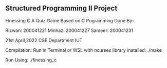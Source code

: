 ## Structured Programming II Project
Finessing C
A Quiz Game Based on C Pogramming
Done By-

Rizwan: 200041221
Minhaz: 200041227
Sameer: 200041231

21st April,2022
CSE Department IUT

Compilation:
Run in Terminal or WSL with ncurses library installed:
./make

Run Using:
./finessing_c
